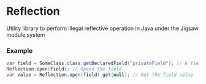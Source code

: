 # Reflection

Utility library to perform illegal reflective operation in Java under the Jigsaw module system

### Example

```java
var field = SomeClass.class.getDeclaredField("privateField"); // A field in a module that may or may not be marked as open
Reflection.open(field); // Opens the field
var value = Reflection.open(field).get(null); // Get the field value
```
